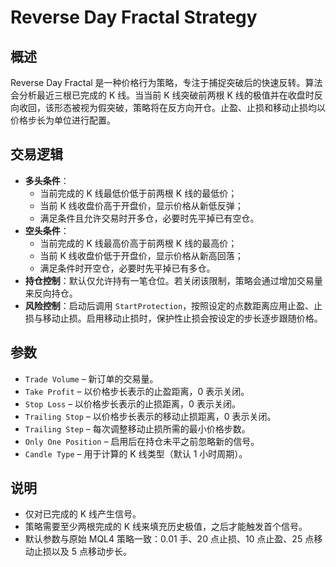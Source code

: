 # Reverse Day Fractal Strategy

## 概述
Reverse Day Fractal 是一种价格行为策略，专注于捕捉突破后的快速反转。算法会分析最近三根已完成的 K 线。当当前 K 线突破前两根 K 线的极值并在收盘时反向收回，该形态被视为假突破，策略将在反方向开仓。止盈、止损和移动止损均以价格步长为单位进行配置。

## 交易逻辑
- **多头条件**：
  - 当前完成的 K 线最低价低于前两根 K 线的最低价；
  - 当前 K 线收盘价高于开盘价，显示价格从新低反弹；
  - 满足条件且允许交易时开多仓，必要时先平掉已有空仓。
- **空头条件**：
  - 当前完成的 K 线最高价高于前两根 K 线的最高价；
  - 当前 K 线收盘价低于开盘价，显示价格从新高回落；
  - 满足条件时开空仓，必要时先平掉已有多仓。
- **持仓控制**：默认仅允许持有一笔仓位。若关闭该限制，策略会通过增加交易量来反向持仓。
- **风险控制**：启动后调用 `StartProtection`，按照设定的点数距离应用止盈、止损与移动止损。启用移动止损时，保护性止损会按设定的步长逐步跟随价格。

## 参数
- `Trade Volume` – 新订单的交易量。
- `Take Profit` – 以价格步长表示的止盈距离，0 表示关闭。
- `Stop Loss` – 以价格步长表示的止损距离，0 表示关闭。
- `Trailing Stop` – 以价格步长表示的移动止损距离，0 表示关闭。
- `Trailing Step` – 每次调整移动止损所需的最小价格步数。
- `Only One Position` – 启用后在持仓未平之前忽略新的信号。
- `Candle Type` – 用于计算的 K 线类型（默认 1 小时周期）。

## 说明
- 仅对已完成的 K 线产生信号。
- 策略需要至少两根完成的 K 线来填充历史极值，之后才能触发首个信号。
- 默认参数与原始 MQL4 策略一致：0.01 手、20 点止损、10 点止盈、25 点移动止损以及 5 点移动步长。
